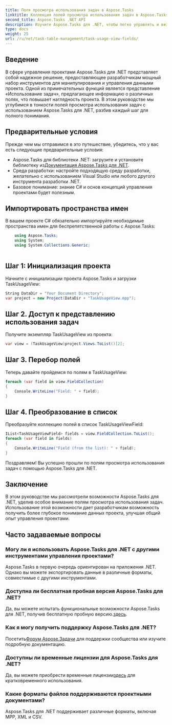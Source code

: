 ```yaml
---
title: Поля просмотра использования задач в Aspose.Tasks
linktitle: Коллекция полей просмотра использования задач в Aspose.Tasks
second_title: Aspose.Tasks .NET API
description: Изучите Aspose.Tasks для .NET, чтобы легко управлять и визуализировать данные проекта. Погрузитесь в поля просмотра использования задач, чтобы получить более подробную информацию о проекте.
type: docs
weight: 25
url: /ru/net/task-table-management/task-usage-view-fields/
---
```

## Введение
В сфере управления проектами Aspose.Tasks для .NET представляет собой надежное решение, предоставляющее разработчикам мощный набор инструментов для манипулирования и управления данными проекта. Одной из примечательных функций является представление «Использование задач», предлагающее информацию о различных полях, что повышает наглядность проекта. В этом руководстве мы углубимся в тонкости полей просмотра использования задач с использованием Aspose.Tasks для .NET, разбив каждый шаг для полного понимания.
## Предварительные условия
Прежде чем мы отправимся в это путешествие, убедитесь, что у вас есть следующие предварительные условия:
-  Aspose.Tasks для библиотеки .NET: загрузите и установите библиотеку из[Документация Aspose.Tasks для .NET](https://reference.aspose.com/tasks/net/).
- Среда разработки: настройте подходящую среду разработки, желательно с использованием Visual Studio или любого другого инструмента разработки .NET.
- Базовое понимание: знание C# и основ концепций управления проектами будет полезным.
## Импортировать пространства имен
В вашем проекте C# обязательно импортируйте необходимые пространства имен для беспрепятственной работы с Aspose.Tasks:
```csharp
    using Aspose.Tasks;
    using System;
    using System.Collections.Generic;
    
```
## Шаг 1: Инициализация проекта
Начните с инициализации проекта Aspose.Tasks и загрузки TaskUsageView:
```csharp
String DataDir = "Your Document Directory";
var project = new Project(DataDir + "TaskUsageView.mpp");
```
## Шаг 2. Доступ к представлению использования задач
Получите экземпляр TaskUsageView из проекта:
```csharp
var view = (TaskUsageView)project.Views.ToList()[2];
```
## Шаг 3. Перебор полей
Теперь давайте пройдемся по полям в TaskUsageView:
```csharp
foreach (var field in view.FieldCollection)
{
    Console.WriteLine("Field: " + field);
}
```
## Шаг 4. Преобразование в список
Преобразуйте коллекцию полей в список TaskUsageViewField:
```csharp
IList<TaskUsageViewField> fields = view.FieldCollection.ToList();
foreach (var field in fields)
{
    Console.WriteLine("Field (from the list): " + field);
}
```
Поздравляем! Вы успешно прошли по полям просмотра использования задач с помощью Aspose.Tasks для .NET.
## Заключение
В этом руководстве мы рассмотрели возможности Aspose.Tasks для .NET, уделив особое внимание полям просмотра использования задач. Использование этой возможности дает разработчикам возможность получить более глубокое понимание данных проекта, улучшая общий опыт управления проектами.
## Часто задаваемые вопросы
### Могу ли я использовать Aspose.Tasks для .NET с другими инструментами управления проектами?
Aspose.Tasks в первую очередь ориентирован на приложения .NET. Однако вы можете экспортировать данные в различные форматы, совместимые с другими инструментами.
### Доступна ли бесплатная пробная версия Aspose.Tasks для .NET?
Да, вы можете испытать функциональные возможности Aspose.Tasks для .NET, получив бесплатную пробную версию.[здесь](https://releases.aspose.com/).
### Как я могу получить поддержку Aspose.Tasks для .NET?
 Посетить[Форум Aspose.Задачи](https://forum.aspose.com/c/tasks/15) для поддержки сообщества или изучите подробную документацию.
### Доступны ли временные лицензии для Aspose.Tasks для .NET?
 Да, вы можете приобрести временные лицензии[здесь](https://purchase.aspose.com/temporary-license/) для кратковременного использования.
### Какие форматы файлов поддерживаются проектными документами?
Aspose.Tasks для .NET поддерживает различные форматы, включая MPP, XML и CSV.